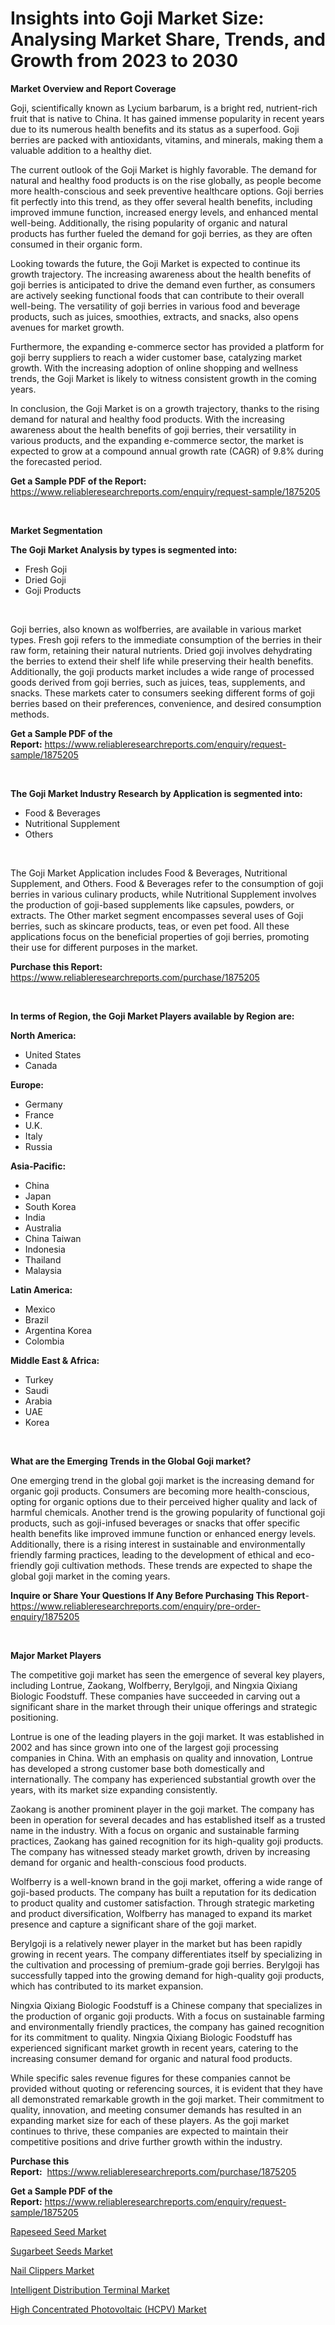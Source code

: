 <p><h1>Insights into Goji Market Size: Analysing Market Share, Trends, and Growth from 2023 to 2030</h1></p><p><strong>Market Overview and Report Coverage</strong></p>
<p><p>Goji, scientifically known as Lycium barbarum, is a bright red, nutrient-rich fruit that is native to China. It has gained immense popularity in recent years due to its numerous health benefits and its status as a superfood. Goji berries are packed with antioxidants, vitamins, and minerals, making them a valuable addition to a healthy diet.</p><p>The current outlook of the Goji Market is highly favorable. The demand for natural and healthy food products is on the rise globally, as people become more health-conscious and seek preventive healthcare options. Goji berries fit perfectly into this trend, as they offer several health benefits, including improved immune function, increased energy levels, and enhanced mental well-being. Additionally, the rising popularity of organic and natural products has further fueled the demand for goji berries, as they are often consumed in their organic form.</p><p>Looking towards the future, the Goji Market is expected to continue its growth trajectory. The increasing awareness about the health benefits of goji berries is anticipated to drive the demand even further, as consumers are actively seeking functional foods that can contribute to their overall well-being. The versatility of goji berries in various food and beverage products, such as juices, smoothies, extracts, and snacks, also opens avenues for market growth.</p><p>Furthermore, the expanding e-commerce sector has provided a platform for goji berry suppliers to reach a wider customer base, catalyzing market growth. With the increasing adoption of online shopping and wellness trends, the Goji Market is likely to witness consistent growth in the coming years.</p><p>In conclusion, the Goji Market is on a growth trajectory, thanks to the rising demand for natural and healthy food products. With the increasing awareness about the health benefits of goji berries, their versatility in various products, and the expanding e-commerce sector, the market is expected to grow at a compound annual growth rate (CAGR) of 9.8% during the forecasted period.</p></p>
<p><strong>Get a Sample PDF of the Report:</strong> <a href="https://www.reliableresearchreports.com/enquiry/request-sample/1875205">https://www.reliableresearchreports.com/enquiry/request-sample/1875205</a></p>
<p>&nbsp;</p>
<p><strong>Market Segmentation</strong></p>
<p><strong>The Goji Market Analysis by types is segmented into:</strong></p>
<p><ul><li>Fresh Goji</li><li>Dried Goji</li><li>Goji Products</li></ul></p>
<p>&nbsp;</p>
<p><p>Goji berries, also known as wolfberries, are available in various market types. Fresh goji refers to the immediate consumption of the berries in their raw form, retaining their natural nutrients. Dried goji involves dehydrating the berries to extend their shelf life while preserving their health benefits. Additionally, the goji products market includes a wide range of processed goods derived from goji berries, such as juices, teas, supplements, and snacks. These markets cater to consumers seeking different forms of goji berries based on their preferences, convenience, and desired consumption methods.</p></p>
<p><strong>Get a Sample PDF of the Report:</strong>&nbsp;<a href="https://www.reliableresearchreports.com/enquiry/request-sample/1875205">https://www.reliableresearchreports.com/enquiry/request-sample/1875205</a></p>
<p>&nbsp;</p>
<p><strong>The Goji Market Industry Research by Application is segmented into:</strong></p>
<p><ul><li>Food & Beverages</li><li>Nutritional Supplement</li><li>Others</li></ul></p>
<p>&nbsp;</p>
<p><p>The Goji Market Application includes Food & Beverages, Nutritional Supplement, and Others. Food & Beverages refer to the consumption of goji berries in various culinary products, while Nutritional Supplement involves the production of goji-based supplements like capsules, powders, or extracts. The Other market segment encompasses several uses of Goji berries, such as skincare products, teas, or even pet food. All these applications focus on the beneficial properties of goji berries, promoting their use for different purposes in the market.</p></p>
<p><strong>Purchase this Report:</strong>&nbsp; <a href="https://www.reliableresearchreports.com/purchase/1875205">https://www.reliableresearchreports.com/purchase/1875205</a></p>
<p>&nbsp;</p>
<p><strong>In terms of Region, the Goji Market Players available by Region are:</strong></p>
<p>
    <p> <strong> North America: </strong>
        <ul>
            <li>United States</li>
            <li>Canada</li>
        </ul>
        </p> 
    <p> <strong> Europe: </strong>
        <ul>
            <li>Germany</li>
            <li>France</li>
            <li>U.K.</li>
            <li>Italy</li>
            <li>Russia</li>
        </ul>
        </p> 
    <p> <strong> Asia-Pacific: </strong>
        <ul>
            <li>China</li>
            <li>Japan</li>
            <li>South Korea</li>
            <li>India</li>
            <li>Australia</li>
            <li>China Taiwan</li>
            <li>Indonesia</li>
            <li>Thailand</li>
            <li>Malaysia</li>
        </ul>
        </p> 
    <p> <strong> Latin America: </strong>
        <ul>
            <li>Mexico</li>
            <li>Brazil</li>
            <li>Argentina Korea</li>
            <li>Colombia</li>
        </ul>
        </p> 
    <p> <strong> Middle East & Africa: </strong>
        <ul>
            <li>Turkey</li>
            <li>Saudi</li>
            <li>Arabia</li>
            <li>UAE</li>
            <li>Korea</li>
        </ul>
    </p>
    </p>
<p>&nbsp;</p>
<p><strong>What are the Emerging Trends in the Global Goji market?</strong></p>
<p><p>One emerging trend in the global goji market is the increasing demand for organic goji products. Consumers are becoming more health-conscious, opting for organic options due to their perceived higher quality and lack of harmful chemicals. Another trend is the growing popularity of functional goji products, such as goji-infused beverages or snacks that offer specific health benefits like improved immune function or enhanced energy levels. Additionally, there is a rising interest in sustainable and environmentally friendly farming practices, leading to the development of ethical and eco-friendly goji cultivation methods. These trends are expected to shape the global goji market in the coming years.</p></p>
<p><strong>Inquire or Share Your Questions If Any Before Purchasing This Report</strong>- <a href="https://www.reliableresearchreports.com/enquiry/pre-order-enquiry/1875205">https://www.reliableresearchreports.com/enquiry/pre-order-enquiry/1875205</a></p>
<p>&nbsp;</p>
<p><strong>Major Market Players</strong></p>
<p><p>The competitive goji market has seen the emergence of several key players, including Lontrue, Zaokang, Wolfberry, Berylgoji, and Ningxia Qixiang Biologic Foodstuff. These companies have succeeded in carving out a significant share in the market through their unique offerings and strategic positioning.</p><p>Lontrue is one of the leading players in the goji market. It was established in 2002 and has since grown into one of the largest goji processing companies in China. With an emphasis on quality and innovation, Lontrue has developed a strong customer base both domestically and internationally. The company has experienced substantial growth over the years, with its market size expanding consistently.</p><p>Zaokang is another prominent player in the goji market. The company has been in operation for several decades and has established itself as a trusted name in the industry. With a focus on organic and sustainable farming practices, Zaokang has gained recognition for its high-quality goji products. The company has witnessed steady market growth, driven by increasing demand for organic and health-conscious food products.</p><p>Wolfberry is a well-known brand in the goji market, offering a wide range of goji-based products. The company has built a reputation for its dedication to product quality and customer satisfaction. Through strategic marketing and product diversification, Wolfberry has managed to expand its market presence and capture a significant share of the goji market.</p><p>Berylgoji is a relatively newer player in the market but has been rapidly growing in recent years. The company differentiates itself by specializing in the cultivation and processing of premium-grade goji berries. Berylgoji has successfully tapped into the growing demand for high-quality goji products, which has contributed to its market expansion.</p><p>Ningxia Qixiang Biologic Foodstuff is a Chinese company that specializes in the production of organic goji products. With a focus on sustainable farming and environmentally friendly practices, the company has gained recognition for its commitment to quality. Ningxia Qixiang Biologic Foodstuff has experienced significant market growth in recent years, catering to the increasing consumer demand for organic and natural food products.</p><p>While specific sales revenue figures for these companies cannot be provided without quoting or referencing sources, it is evident that they have all demonstrated remarkable growth in the goji market. Their commitment to quality, innovation, and meeting consumer demands has resulted in an expanding market size for each of these players. As the goji market continues to thrive, these companies are expected to maintain their competitive positions and drive further growth within the industry.</p></p>
<p><strong>Purchase this Report:</strong>&nbsp;&nbsp;<a href="https://www.reliableresearchreports.com/purchase/1875205">https://www.reliableresearchreports.com/purchase/1875205</a></p>
<p></p>
<p><strong>Get a Sample PDF of the Report:</strong>&nbsp;<a href="https://www.reliableresearchreports.com/enquiry/request-sample/1875205">https://www.reliableresearchreports.com/enquiry/request-sample/1875205</a></p>
<p><p><a href="https://github.com/mahnoor2003/Market-Research-Report-List-1/blob/main/rapeseed-seed-market.md">Rapeseed Seed Market</a></p><p><a href="https://github.com/abdelrhmankishk22/Market-Research-Report-List-1/blob/main/sugarbeet-seeds-market.md">Sugarbeet Seeds Market</a></p><p><a href="https://medium.com/@minnieebert2827/nail-clippers-market-comprehensive-assessment-by-type-application-and-geography-101cee8561e3">Nail Clippers Market</a></p><p><a href="https://www.linkedin.com/pulse/intelligent-distribution-terminal-market-size-2023-wqhne/">Intelligent Distribution Terminal Market</a></p><p><a href="https://www.linkedin.com/pulse/high-concentrated-photovoltaic-hcpv-market-size-growth-upaye/">High Concentrated Photovoltaic (HCPV) Market</a></p></p>